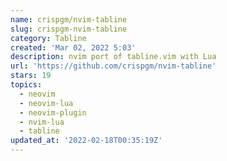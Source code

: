 ```yaml
---
name: crispgm/nvim-tabline
slug: crispgm-nvim-tabline
category: Tabline
created: 'Mar 02, 2022 5:03'
description: nvim port of tabline.vim with Lua
url: 'https://github.com/crispgm/nvim-tabline'
stars: 19
topics:
  - neovim
  - neovim-lua
  - neovim-plugin
  - nvim-lua
  - tabline
updated_at: '2022-02-18T00:35:19Z'
---
```


